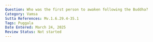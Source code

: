 ```yaml
---
Question: Who was the first person to awaken following the Buddha?
Category: Vamsa
Sutta References: Mv.1.6.29.4-35.1
Tags: Puggala
Date Entered: March 24, 2025
Review Status: Not started
---
```


<!-- 

Notes:

"The Venerable Koṇḍañña was the first person to awaken, in his case to stream-entry, following the Buddha, then, Vappa and Bhaddiya after him, and then Mahānāma and Assaji following them."

 -->